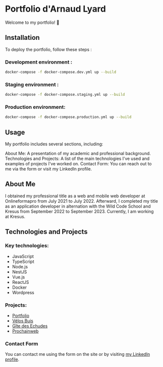 # Portfolio d'Arnaud Lyard

Welcome to my portfolio! 🚀

## Installation

To deploy the portfolio, follow these steps :

### Development environment :
```bash
docker-compose -f docker-compose.dev.yml up --build
```

### Staging environment :
```bash
docker-compose -f docker-compose.staging.yml up --build
```

### Production environment:
 ```bash
 docker-compose -f docker-compose.production.yml up --build
```

## Usage
My portfolio includes several sections, including:

About Me: A presentation of my academic and professional background.
Technologies and Projects: A list of the main technologies I've used and examples of projects I've worked on.
Contact Form: You can reach out to me via the form or visit my LinkedIn profile.

## About Me
I obtained my professional title as a web and mobile web developer at Onlineformapro from July 2021 to July 2022. Afterward, I completed my title as an application developer in alternation with the Wild Code School and Kresus from September 2022 to September 2023. Currently, I am working at Kresus.

## Technologies and Projects
### Key technologies:
- JavaScript
- TypeScript
- Node.js
- NestJS
- Vue.js
- ReactJS
- Docker
- Wordpress
  
### Projects:
- [Portfolio](https://arnaudlyard.com/)
- [Vélos Buis](https://velosbuis.com)
- [Gîte des Echudes](https://gitedesechudes.fr)
- [Prochainweb](https://www.prochainweb.com/)

### Contact Form
You can contact me using the form on the site or by visiting [my LinkedIn profile](https://www.linkedin.com/in/arnaud-lyard/).
